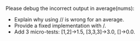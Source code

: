 Please debug the incorrect output in average(nums):
- Explain why using // is wrong for an average.
- Provide a fixed implementation with /.
- Add 3 micro-tests: [1,2]->1.5, [3,3,3]->3.0, []->0.0.
